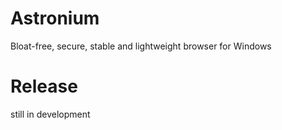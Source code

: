 # Astronium
Bloat-free, secure, stable and lightweight browser for Windows

# Release
still in development
